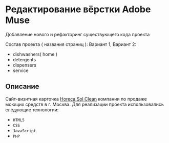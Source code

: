 # Редактирование вёрстки Adobe Muse
Добавление нового и рефакторинг существующего кода проекта

Состав проекта ( названия страниц ):
Вариант 1, Вариант 2:
* dishwashers( home )
* detergents
* dispensers
* service

## Описание
Сайт-визитная карточка [Horeca Sol Clean](http://horeca.solclean.ru) компании по продаже моющих средств в г. Москва.
Для реализации проекта использовались следующие технологии:

* ``HTML5``
* ``CSS``
* ``JavaScript``
* ``PHP``
